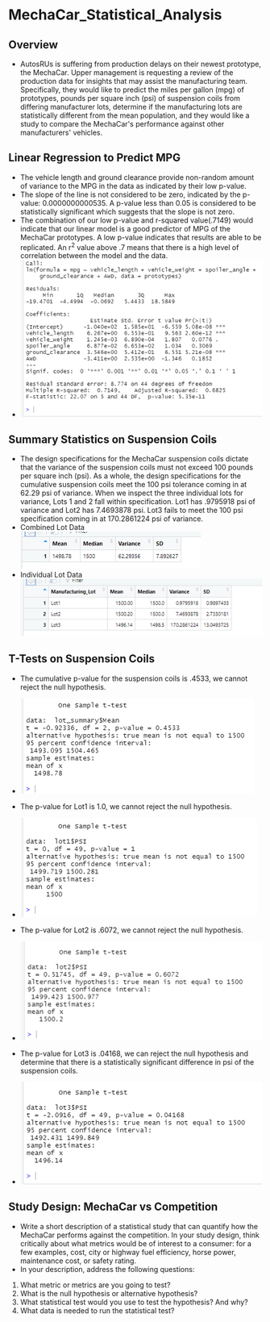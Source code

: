 # MechaCar_Statistical_Analysis

## Overview
* AutosRUs is suffering from production delays on their newest prototype, the MechaCar. Upper management is requesting a review of the production data for insights that may assist the manufacturing team. Specifically, they would like to predict the miles per gallon (mpg) of prototypes, pounds per square inch (psi) of suspension coils from differing manufacturer lots, determine if the manufacturing lots are statistically different from the mean population, and they would like a study to compare the MechaCar's performance against other manufacturers' vehicles. 

## Linear Regression to Predict MPG
* The vehicle length and ground clearance provide non-random amount of variance to the MPG in the data as indicated by their low p-value.  
* The slope of the line is not considered to be zero, indicated by the p-value: 0.0000000000535. A p-value less than 0.05 is considered to be statistically significant which suggests that the slope is not zero.
* The combination of our low p-value and r-squared value(.7149) would indicate that our linear model is a good predictor of MPG of the MechaCar prototypes. A low p-value indicates that results are able to be replicated. An r<sup>2</sup> value above .7 means that there is a high level of correlation between the model and the data. 
* ![deliverable1](https://github.com/BryantKlewer/MechaCar_Statistical_Analysis/blob/main/Screen_Shots/deliverable1.png)

## Summary Statistics on Suspension Coils
* The design specifications for the MechaCar suspension coils dictate that the variance of the suspension coils must not exceed 100 pounds per square inch (psi). As a whole, the design specifications for the cumulative suspension coils meet the 100 psi tolerance coming in at 62.29 psi of variance. When we inspect the three individual lots for variance, Lots 1 and 2 fall within specification. Lot1 has .9795918 psi of variance and Lot2 has 7.4693878 psi. Lot3 fails to meet the 100 psi specification coming in at 170.2861224 psi of variance.  
* Combined Lot Data     ![deliverable2_total_summary](https://github.com/BryantKlewer/MechaCar_Statistical_Analysis/blob/main/Screen_Shots/deliverable2_total_summary.png)
* Individual Lot Data ![deliverable2_lot_summary](https://github.com/BryantKlewer/MechaCar_Statistical_Analysis/blob/main/Screen_Shots/deliverable2_lot_summary.png)

## T-Tests on Suspension Coils

* The cumulative p-value for the suspension coils is .4533, we cannot reject the null hypothesis. 
* ![deliverable3_total_ttest](https://github.com/BryantKlewer/MechaCar_Statistical_Analysis/blob/main/Screen_Shots/deliverable3_total_ttest.png)
* The p-value for Lot1 is 1.0, we cannot reject the null hypothesis. 
* ![deliverable3_ttest_lot1](https://github.com/BryantKlewer/MechaCar_Statistical_Analysis/blob/main/Screen_Shots/deliverable3_ttest_lot1.png)
* The p-value for Lot2 is .6072, we cannot reject the null hypothesis. 
* ![deliverable3_ttest_lot2](https://github.com/BryantKlewer/MechaCar_Statistical_Analysis/blob/main/Screen_Shots/deliverable3_ttest_lot2.png)
* The p-value for Lot3 is .04168, we can reject the null hypothesis and determine that there is a statistically significant difference in psi of the suspension coils.

* ![deliverable3_ttest_lot3](https://github.com/BryantKlewer/MechaCar_Statistical_Analysis/blob/main/Screen_Shots/deliverable3_ttest_lot3.png)

## Study Design: MechaCar vs Competition
* Write a short description of a statistical study that can quantify how the MechaCar performs against the competition. In your study design, think critically about what metrics would be of interest to a consumer: for a few examples, cost, city or highway fuel efficiency, horse power, maintenance cost, or safety rating.
* In your description, address the following questions:
1. What metric or metrics are you going to test?
2. What is the null hypothesis or alternative hypothesis?
3. What statistical test would you use to test the hypothesis? And why?
4. What data is needed to run the statistical test?

